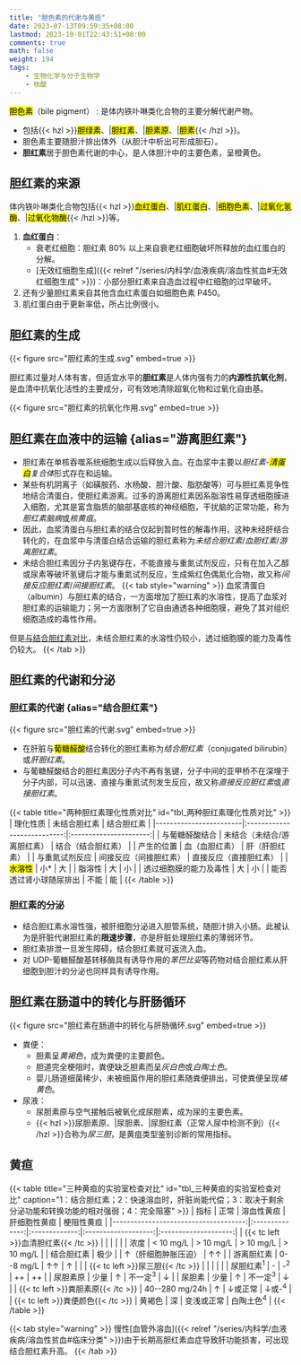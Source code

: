```yaml
---
title: "胆色素的代谢与黄疸"
date: 2023-07-13T09:59:35+08:00
lastmod: 2023-10-01T22:43:51+08:00
comments: true
math: false
weight: 194
tags:
    - 生物化学与分子生物学
    - 核酸
---
```


<mark>胆色素</mark>（bile pigment）
: 是体内铁卟啉类化合物的主要分解代谢产物。

- 包括{{< hzl >}}<mark>胆绿素</mark>、|<mark>胆红素</mark>、|<mark>胆素原</mark>、|<mark>胆素</mark>{{< /hzl >}}。
- 胆色素主要随胆汁排出体外（从胆汁中析出可形成胆石）。
- **胆红素**居于胆色素代谢的中心，是人体胆汁中的主要色素，呈橙黄色。

<!--more-->

## 胆红素的来源

体内铁卟啉类化合物包括{{< hzl >}}<mark>血红蛋白</mark>、|<mark>肌红蛋白</mark>、|<mark>细胞色素</mark>、|<mark>过氧化氢酶</mark>、|<mark>过氧化物酶</mark>{{< /hzl >}}等。

1. **血红蛋白**：
    - 衰老红细胞：胆红素 80% 以上来自衰老红细胞破坏所释放的血红蛋白的分解。
    - [无效红细胞生成]({{< relref "/series/内科学/血液疾病/溶血性贫血#无效红细胞生成" >}})：小部分胆红素来自造血过程中红细胞的过早破坏。
2. 还有少量胆红素来自其他含血红素蛋白如细胞色素 P450。
3. 肌红蛋白由于更新率低，所占比例很小。

## 胆红素的生成

{{< figure src="胆红素的生成.svg" embed=true >}}

胆红素过量对人体有害，但适宜水平的**胆红素**是人体内强有力的**内源性抗氧化剂**，是血清中抗氧化活性的主要成分，可有效地清除超氧化物和过氧化自由基。

{{< figure src="胆红素的抗氧化作用.svg" embed=true >}}

## 胆红素在血液中的运输 {alias="游离胆红素"}

- 胆红素在单核吞噬系统细胞生成以后释放入血。在血浆中主要以*胆红素-<mark>清蛋白</mark>复合体*形式存在和运输。
- 某些有机阴离子（如磺胺药、水杨酸、胆汁酸、脂肪酸等）可与胆红素竞争性地结合清蛋白，使胆红素游离。过多的游离胆红素因系脂溶性易穿透细胞膜进入细胞，尤其是富含脂质的脑部基底核的神经细胞，干扰脑的正常功能，称为*胆红素脑病*或*核黄疽*。
- 因此，血浆清蛋白与胆红素的结合仅起到暂时性的解毒作用，这种未经肝结合转化的，在血浆中与清蛋白结合运输的胆红素称为*未结合胆红素*/*血胆红素*/*游离胆红素*。
- 未结合胆红素因分子内氢键存在，不能直接与重氮试剂反应，只有在加入乙醇或尿素等破坏氢键后才能与重氮试剂反应，生成紫红色偶氮化合物，故又称*间接反应胆红素*/*间接胆红素*。
{{< tab style="warning" >}}
血浆清蛋白（albumin）与胆红素的结合，一方面增加了胆红素的水溶性，提高了血浆对胆红素的运输能力；另一方面限制了它自由通透各种细胞膜，避免了其对组织细胞造成的毒性作用。

但是[与结合胆红素对比](#tbl_两种胆红素理化性质对比)，未结合胆红素的水溶性仍较小，透过细胞膜的能力及毒性仍较大。
{{< /tab >}}

## 胆红素的代谢和分泌

### 胆红素的代谢 {alias="结合胆红素"}

{{< figure src="胆红素的代谢.svg" embed=true >}}

- 在肝脏与<mark>葡糖醛酸</mark>结合转化的胆红素称为*结合胆红素*（conjugated bilirubin）或*肝胆红素*。
- 与葡糖醛酸结合的胆红素因分子内不再有氢键，分子中间的亚甲桥不在深埋于分子内部，可以迅速、直接与重氮试剂发生反应，故又称*直接反应胆红素*或*直接胆红素*。

{{< table title="两种胆红素理化性质对比" id="tbl_两种胆红素理化性质对比" >}}
| 理化性质               |         未结合胆红素        |       结合胆红素       |
|------------------------|:---------------------------:|:----------------------:|
| 与葡糖醛酸结合         | 未结合（未结合/游离胆红素） |   结合（结合胆红素）   |
| 产生的位置             |        血（血胆红素）       |     肝（肝胆红素）     |
| 与重氮试剂反应         |    间接反应（间接胆红素）   | 直接反应（直接胆红素） |
| <mark>水溶性</mark>    |             小\*            |           大           |
| 脂溶性                 |              大             |           小           |
| 透过细胞膜的能力及毒性 |              大             |           小           |
| 能否透过肾小球随尿排出 |             不能            |           能           |
{{< /table >}}

### 胆红素的分泌

- 结合胆红素水溶性强，被肝细胞分泌进入胆管系统，随胆汁排入小肠。此被认为是肝脏代谢胆红素的**限速步骤**，亦是肝脏处理胆红素的薄弱环节。
- 胆红素排泄一旦发生障碍，结合胆红素就可返流入血。
- 对 UDP-葡糖醛酸基转移酶具有诱导作用的*苯巴比妥*等药物对结合胆红素从肝细胞到胆汁的分泌也同样具有诱导作用。

## 胆红素在肠道中的转化与肝肠循环

{{< figure src="胆红素在肠道中的转化与肝肠循环.svg" embed=true >}}

- 粪便：
    - 胆素呈*黄褐色*，成为粪便的主要颜色。
    - 胆道完全梗阻时，粪便缺乏胆素而呈*灰白色*或*白陶土色*。
    - 婴儿肠道细菌稀少，未被细菌作用的胆红素随粪便排出，可使粪便呈现*橘黄色*。
- 尿液：
    - 尿胆素原与空气接触后被氧化成尿胆素，成为尿的主要色素。
    - {{< hzl >}}尿胆素原、|尿胆素、|尿胆红素（正常人尿中检测不到）{{< /hzl >}}合称为*尿三胆*，是黄疽类型鉴别诊断的常用指标。

## 黄疸

{{< table title="三种黄疸的实验室检查对比" id="tbl_三种黄疸的实验室检查对比" caption="1：结合胆红素；2：快速溶血时，肝脏尚能代偿；3：取决于剩余分泌功能和转换功能的相对强弱；4：完全阻塞" >}}
|                                 指标 |      正常      |   溶血性黄疸  |     肝细胞性黄疸    |      梗阻性黄疸      |
|-------------------------------------:|:--------------:|:-------------:|:-------------------:|:--------------------:|
| {{< tc left >}}血清胆红素{{< /tc >}} |                |               |                     |                      |
|                                 浓度 |   \< 10 mg/L   |   \> 10 mg/L  |      \> 10 mg/L     |      \> 10 mg/L      |
|                           结合胆红素 |      极少      |               | ↑（肝细胞肿胀压迫） |          ↑↑          |
|                           游离胆红素 |    0--8 mg/L   |       ↑↑      |          ↑          |                      |
|     {{< tc left >}}尿三胆{{< /tc >}} |                |               |                     |                      |
|                 尿胆红素<sup>1</sup> |        -       | -<sup>2</sup> |          ++         |          ++          |
|                             尿胆素原 |      少量      |       ↑       |  不一定<sup>3</sup> |           ↓          |
|                               尿胆素 |      少量      |       ↑       |  不一定<sup>3</sup> |           ↓          |
|   {{< tc left >}}粪胆素原{{< /tc >}} | 40--280 mg/24h |       ↑       |       ↓或正常       |   ↓或-<sup>4</sup>   |
|   {{< tc left >}}粪便颜色{{< /tc >}} |     黄褐色     |       深      |      变浅或正常     | 白陶土色<sup>4</sup> |
{{< /table >}}

{{< tab style="warning" >}}
慢性[血管外溶血]({{< relref "/series/内科学/血液疾病/溶血性贫血#临床分类" >}})由于长期高胆红素血症导致肝功能损害，可出现结合胆红素升高。
{{< /tab >}}


